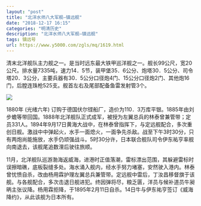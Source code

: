 ```yaml
---
layout: "post"
title: "北洋水师八大军舰—镇远舰"
date: "2018-12-17 16:15"
categories: "明清历史"
description: "北洋水师八大军舰—镇远舰"
tags: 镇远号
url: https://www.y5000.com/zgls/mq/1619.html
---
```






清末北洋舰队主力舰之一。是当时远东最大铁甲巡洋舰之一。舰长99公尺，宽20公尺。排水量7335吨，速力14．5节，装甲堡35．6公分、炮塔30．5公分、司令塔20．3公分，主要兵器有30．5公分口径炮4门、15公分口径炮2门、其他炮16门，后膛连珠枪525支。舰首左右及尾部配备鱼雷发射管3个。

![](https://img.y5000.com/uploads/allimg/130825/2-130R5220152494.jpg)

1880年 (光绪六年)
订购于德国伏尔铿船厂，造价为110．3万库平银。1885年由刘步蟾等带回国。1888年北洋舰队正式成军，被授为左翼总兵的林泰曾兼管带；定员331人。1894年9月17日黄海大战中，在林泰曾指挥下，与定远舰配合，多次重创日舰。激战中中弹起火，水手一面熄火，一面争先杀敌。战至下午3时30分，只有两炮尚能施放，水手仍顽强战斗。5时30分许，日本联合舰队司令伊东祐亨率舰向南退去，该舰尾追数浬后驶往旅顺。

11月，北洋舰队巡游渤海返威海，进港时正值落潮，雷标漂出范围，其躲避雷标时误擦暗礁，底板裂缝多处。海水涌入舰内，经水手努力堵塞，安然驶入港内。林泰曾忧愤自杀，改由杨用霖护理左翼总兵兼管带。定远舰中雷后，丁汝昌移督旗于该舰。与各舰配合，多次击退日舰进犯。终因弹将尽，粮乏匮，洋员与候补道员牛昶昞主张议降。杨用霖拒降，于1895年2月11日自杀。14日牛与伊东祐亨签订《威海降约》，从此该舰为日本所有。
